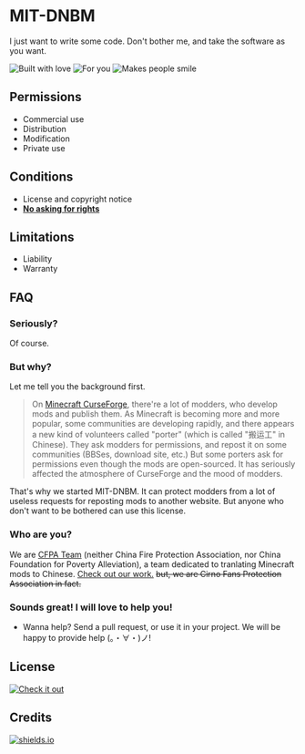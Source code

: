 # MIT-DNBM

I just want to write some code. Don't bother me, and take the software as you want.

![Built with love](https://img.shields.io/badge/BuiltWith=-love-ff69b4.svg?longCache=true) ![For you](https://img.shields.io/badge/GivenTo=-you-000000.svg?longCache=true) ![Makes people smile](https://img.shields.io/badge/People=-smile-blue.svg)

## Permissions

- Commercial use
- Distribution
- Modification
- Private use

## Conditions

- License and copyright notice
- [**No asking for rights**](#FAQ)

## Limitations

- Liability
- Warranty

## FAQ

### Seriously?
Of course.



### But why?
Let me tell you the background first.

> On [Minecraft CurseForge](https://minecraft.curseforge.com/), there're a lot of modders, who develop mods and publish them. As Minecraft is becoming more and more popular, some communities are developing rapidly, and there appears a new kind of volunteers called "porter" (which is called "搬运工" in Chinese). They ask modders for permissions, and repost it on some communities (BBSes, download site, etc.) But some porters ask for permissions even though the mods are open-sourced. It has seriously affected the atmosphere of CurseForge and the mood of modders.

That's why we started MIT-DNBM. It can protect modders from a lot of useless requests for reposting mods to another website. But anyone who don't want to be bothered can use this license.



### Who are you?
We are [CFPA Team](https://cfpa.team/) (neither China Fire Protection Association, nor China Foundation for Poverty Alleviation), a team dedicated to tranlating Minecraft mods to Chinese. [Check out our work.](https://github.com/CFPAOrg/Minecraft-Mod-Language-Package)
~~but, we are Cirno Fans Protection Association in fact.~~



### Sounds great! I will love to help you!
- Wanna help? Send a pull request, or use it in your project. We will be happy to provide help (。・∀・)ノ!

## License

[![Check it out](https://img.shields.io/badge/CheckItOut-LICENSE-000000.svg?longCache=true)](https://github.com/CFPAOrg/MIT-DO-NOT-BOTHER-ME/blob/master/LICENSE)

## Credits

[![shields.io](https://img.shields.io/badge/badge-shields.io-green.svg)](https://shields.io)
